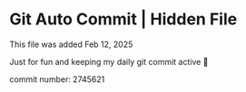 # Git Auto Commit | Hidden File

This file was added Feb 12, 2025

Just for fun and keeping my daily git commit active 🤪

commit number: 2745621
